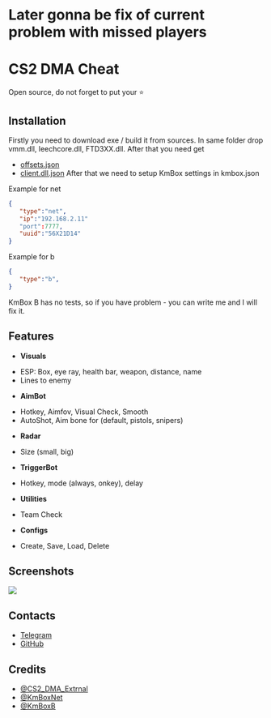 # Later gonna be fix of current problem with missed players

# CS2 DMA Cheat

Open source, do not forget to put your ⭐

## Installation

Firstly you need to download exe / build it from sources. In same folder drop vmm.dll, leechcore.dll, FTD3XX.dll. After that you need get
- [offsets.json](https://github.com/a2x/cs2-dumper/blob/main/generated/offsets.json)
- [client.dll.json](https://github.com/a2x/cs2-dumper/blob/main/generated/client.dll.json)
After that we need to setup KmBox settings in kmbox.json

Example for net
```json
{
   "type":"net",
   "ip":"192.168.2.11"
   "port":7777,
   "uuid":"56X21D14"
}
```
Example for b
```json
{
   "type":"b",
}
```
KmBox B has no tests, so if you have problem - you can write me and I will fix it.
    
## Features

- **Visuals**
* ESP: Box, eye ray, health bar, weapon, distance, name
* Lines to enemy
- **AimBot**
* Hotkey, Aimfov, Visual Check, Smooth
* AutoShot, Aim bone for (default, pistols, snipers)
- **Radar**
* Size (small, big)
- **TriggerBot**
* Hotkey, mode (always, onkey), delay
- **Utilities**
* Team Check
- **Configs**
* Create, Save, Load, Delete
## Screenshots

![](https://i.ibb.co/TbzPQ1Q/image.png)

## Contacts

 - [Telegram](https://t.me/cherepoveciv)
 - [GitHub](https://github.com/IvanAcoola)


## Credits

- [@CS2_DMA_Extrnal](https://github.com/Mzzzj/CS2_DMA_Extrnal)
- [@KmBoxNet](https://github.com/TKazer/KmBoxNetManager)
- [@KmBoxB](https://github.com/sys-1337/kmbox-communication)

